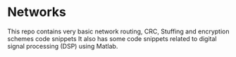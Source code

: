 # Networks
This repo contains very basic network routing, CRC, Stuffing and encryption schemes code snippets
It also has some code snippets related to digital signal processing (DSP) using Matlab. 
